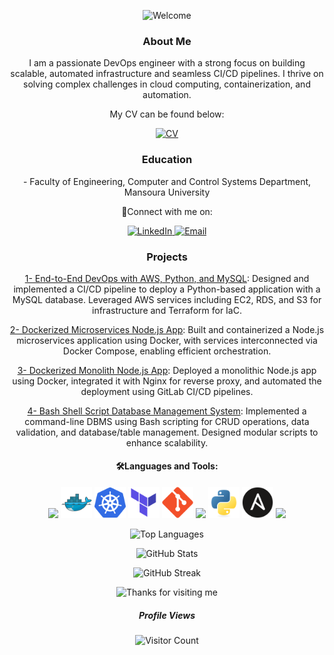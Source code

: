 <p align="center"> 
  <img src="https://steamuserimages-a.akamaihd.net/ugc/860610312554032555/487E65FCC15C60E817F901A747D323B25AB584A1/?imw=5000&imh=5000&ima=fit&impolicy=Letterbox&imcolor=%23000000&letterbox=false" alt="Welcome" /> 
</p> 

<h3 align="center">About Me</h3> 
<p align="center"> I am a passionate DevOps engineer with a strong focus on building scalable, automated infrastructure and seamless CI/CD pipelines. I thrive on solving complex challenges in cloud computing, containerization, and automation. </p> 

<p align="center"> 
  <span>My CV can be found below:</span> 
</p> 

<p align="center"> 
  <a href="https://drive.google.com/file/d/1qsQlN2wJmYzC7H0w6YSW8w59XA9evnwo/view?usp=sharing" target="_blank"> 
    <img src="https://as2.ftcdn.net/v2/jpg/00/99/38/75/1000_F_99387513_nXXJsxWvAPgh9qrvM57wEyyzqbAkgClJ.jpg" alt="CV" height="50" width="50" /> 
  </a> 
</p> 

<h3 align="center">Education</h3> 
<p align="center"> - Faculty of Engineering, Computer and Control Systems Department, Mansoura University </p> 

<p align="center"> 📝Connect with me on: </p> 
<p align="center"> 
  <a href="https://www.linkedin.com/in/amir-elbasiony-57809b204" target="_blank"> 
    <img src="https://raw.githubusercontent.com/rahuldkjain/github-profile-readme-generator/master/src/images/icons/Social/linked-in-alt.svg" alt="LinkedIn" height="30" width="40" /> 
  </a> 
  <a href="mailto:amirbasiony14@gmail.com" target="_blank"> 
    <img src="https://img.icons8.com/color/48/000000/gmail.png" alt="Email" height="30" width="40" /> 
  </a> 
</p> 

<h3 align="center">Projects</h3> 
<p align="center"> 
  <a href="https://gitlab.com/amirbasiony/end-to-end-devops-aws-python-mysql">1- End-to-End DevOps with AWS, Python, and MySQL</a>: Designed and implemented a CI/CD pipeline to deploy a Python-based application with a MySQL database. Leveraged AWS services including EC2, RDS, and S3 for infrastructure and Terraform for IaC. 
</p> 
<p align="center"> 
  <a href="https://gitlab.com/amirbasiony/dockerized-microservices-nodejs-app">2- Dockerized Microservices Node.js App</a>: Built and containerized a Node.js microservices application using Docker, with services interconnected via Docker Compose, enabling efficient orchestration. 
</p> 
<p align="center"> 
  <a href="https://gitlab.com/amirbasiony/dockerized-monolith-nodejs-app">3- Dockerized Monolith Node.js App</a>: Deployed a monolithic Node.js app using Docker, integrated it with Nginx for reverse proxy, and automated the deployment using GitLab CI/CD pipelines. 
</p> 
<p align="center"> 
  <a href="https://github.com/AmirBasiony/DBMS_Bash_Script">4- Bash Shell Script Database Management System</a>: Implemented a command-line DBMS using Bash scripting for CRUD operations, data validation, and database/table management. Designed modular scripts to enhance scalability. 
</p> 

<h4 align="center">🛠️Languages and Tools:</h4> 
<p align="center"> 
  <code><img height="50" src="https://www.vectorlogo.zone/logos/amazon_aws/amazon_aws-icon.svg"></code> 
  <code><img height="50" src="https://raw.githubusercontent.com/devicons/devicon/master/icons/docker/docker-original.svg"></code> 
  <code><img height="50" src="https://raw.githubusercontent.com/devicons/devicon/master/icons/kubernetes/kubernetes-plain.svg"></code> 
  <code><img height="50" src="https://raw.githubusercontent.com/devicons/devicon/master/icons/terraform/terraform-original.svg"></code> 
  <code><img height="50" src="https://raw.githubusercontent.com/devicons/devicon/master/icons/git/git-original.svg"></code> 
  <code><img height="50" src="https://www.vectorlogo.zone/logos/linux/linux-icon.svg"></code> 
  <code><img height="50" src="https://raw.githubusercontent.com/devicons/devicon/master/icons/python/python-original.svg"></code> 
  <code><img height="50" src="https://raw.githubusercontent.com/devicons/devicon/master/icons/ansible/ansible-original.svg"></code> 
  <code><img height="50" src="https://www.vectorlogo.zone/logos/gitlab/gitlab-icon.svg"></code> 
</p> 

<p align="center"> 
  <img src="https://github-readme-stats.vercel.app/api/top-langs?username=amirbasiony&show_icons=true&locale=en&layout=compact" alt="Top Languages" /> 
</p> 
<p align="center"> 
  <img src="https://github-readme-stats.vercel.app/api?username=amirbasiony&show_icons=true&locale=en" alt="GitHub Stats" /> 
</p> 
<p align="center"> 
  <img src="https://github-readme-streak-stats.herokuapp.com/?user=amirbasiony" alt="GitHub Streak" /> 
</p> 

<div align="center"> 
  <img height="120" alt="Thanks for visiting me" width="100%" src="https://raw.githubusercontent.com/BrunnerLivio/brunnerlivio/master/images/marquee.svg" /> 
  <br /> 
</div> 

<h5 align="center">Profile Views</h5> 
<div align="center"> 
  <img src="https://profile-counter.glitch.me/AmirBasiony/count.svg" alt="Visitor Count" /> 
</div>
